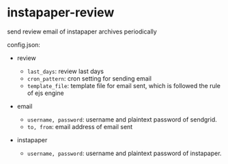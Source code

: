 instapaper-review
=================

send review email of instapaper archives periodically

config.json:

- review
    - `last_days`: review last days
    - `cron_pattern`: cron setting for sending email
    - `template_file`:  template file for email sent, which is followed the rule of ejs engine

- email
    - `username, password`: username and plaintext password of sendgrid.
    - `to, from`: email address of email sent

- instapaper
    - `username, password`: username and plaintext password of instapaper.
